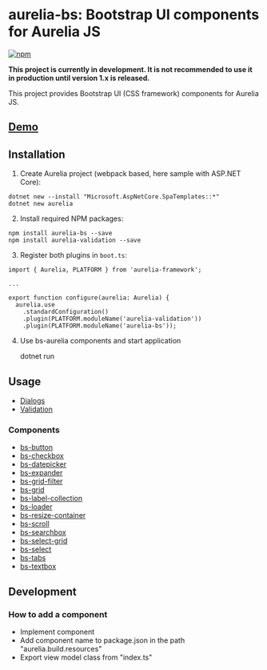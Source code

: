 # aurelia-bs: Bootstrap UI components for Aurelia JS

[![npm](https://img.shields.io/npm/v/aurelia-bs.svg)](https://www.npmjs.com/package/aurelia-bs)

**This project is currently in development. It is not recommended to use it in production until version 1.x is released.**

This project provides Bootstrap UI (CSS framework) components for Aurelia JS. 

## [Demo](https://rawgit.com/RSuter/aurelia-bs/master/demo/index.html)

## Installation

1. Create Aurelia project (webpack based, here sample with ASP.NET Core): 

```
dotnet new --install "Microsoft.AspNetCore.SpaTemplates::*"
dotnet new aurelia
```

2. Install required NPM packages: 

```
npm install aurelia-bs --save
npm install aurelia-validation --save
```

3. Register both plugins in `boot.ts`: 

```
import { Aurelia, PLATFORM } from 'aurelia-framework';

...

export function configure(aurelia: Aurelia) {
  aurelia.use
    .standardConfiguration()
    .plugin(PLATFORM.moduleName('aurelia-validation'))
    .plugin(PLATFORM.moduleName('aurelia-bs'));
```

4. Use bs-aurelia components and start application

    dotnet run

## Usage

- [Dialogs](docs/dialogs.md)
- [Validation](docs/validation.md)

### Components

- [bs-button](docs/components/bs-button.md)
- [bs-checkbox](docs/components/bs-checkbox.md)
- [bs-datepicker](docs/components/bs-datepicker.md)
- [bs-expander](docs/components/bs-expander.md)
- [bs-grid-filter](docs/components/bs-grid-filter.md)
- [bs-grid](docs/components/bs-grid.md)
- [bs-label-collection](docs/components/bs-label-collection.md)
- [bs-loader](docs/components/bs-loader.md)
- [bs-resize-container](docs/components/bs-resize-container.md)
- [bs-scroll](docs/components/bs-scroll.md)
- [bs-searchbox](docs/components/bs-searchbox.md)
- [bs-select-grid](docs/components/bs-select-grid.md)
- [bs-select](docs/components/bs-select.md)
- [bs-tabs](docs/components/bs-tabs.md)
- [bs-textbox](docs/components/bs-textbox.md)

## Development

### How to add a component

- Implement component
- Add component name to package.json in the path "aurelia.build.resources"
- Export view model class from "index.ts"
